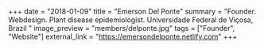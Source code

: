 +++
date = "2018-01-09"
title = "Emerson Del Ponte"
summary = "Founder. Webdesign. Plant disease epidemiologist. Universidade Federal de Viçosa, Brazil "
image_preview = "members/delponte.jpg"
tags = ["Founder", "Website"]
external_link = "https://emersondelponte.netlify.com"
+++
